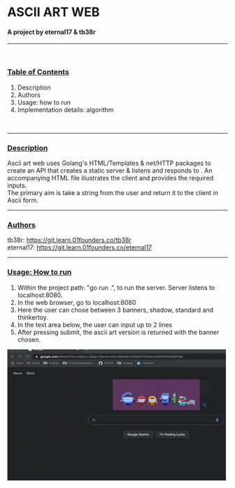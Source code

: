 # ASCII ART WEB

#### A project by eternal17 & tb38r
---
</br>

### <ins>Table of Contents</ins>

1.    Description
2.    Authors
3.    Usage: how to run
4.    Implementation details: algorithm
</br>

---

### <ins>Description</ins>

Ascii art web uses Golang's HTML/Templates & net/HTTP packages to create an API that creates a static server & listens and responds to . An accompanying HTML file illustrates the client and provides the required inputs.
</br>
The primary aim is take a string from the user and return it to the client in Ascii form.
</br>

---

### <ins>Authors</ins>
tb38r: https://git.learn.01founders.co/tb38r
</br>
eternal17: https://git.learn.01founders.co/eternal17

---

### <ins>Usage: How to run</ins>

1. Within the project path: "go run .", to run the server. Server listens to localhost:8080.
2. In the web browser, go to localhost:8080
3. Here the user can chose between 3 banners, shadow, standard and thinkertoy.
4. In the text area below, the user can input up to 2 lines
5. After pressing submit, the ascii art version is returned with the banner chosen.

<img src="ascii.gif" alt="ascii gif" width="500" height="300">
